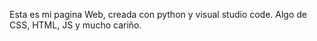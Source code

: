 Esta es mi pagina Web, creada con python y visual studio code. Algo de CSS, HTML, JS y mucho cariño.
